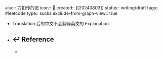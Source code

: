 also:: 力扣作的恶
icon:: 🤮
created:: [[20240803]]
status:: writing/draft
tags:: #leetcode 
type:: sucks
exclude-from-graph-view:: true

- Translation 后的中文不会翻译英文的 Explanation
- ## ↩ Reference
  -